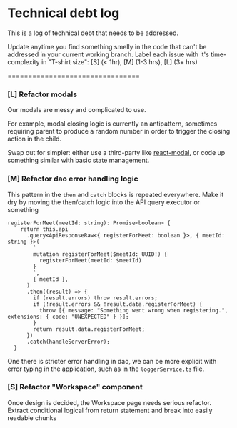 # Technical debt log

This is a log of technical debt that needs to be addressed.

Update anytime you find something smelly in the code that can't be addressed in your current working branch. Label each issue with it's time-complexity in "T-shirt size": [S] (< 1hr), [M] (1-3 hrs), [L] (3+ hrs)

================================

### [L] Refactor modals

Our modals are messy and complicated to use.

For example, modal closing logic is currently an antipattern, sometimes requiring parent to produce a random number in order to trigger the closing action in the child.

Swap out for simpler: either use a third-party like [react-modal](https://github.com/reactjs/react-modal), or code up something similar with basic state management.

### [M] Refactor dao error handling logic

This pattern in the `then` and `catch` blocks is repeated everywhere. Make it dry by moving the then/catch logic into the API query executor or something

```tsx
registerForMeet(meetId: string): Promise<boolean> {
    return this.api
      .query<ApiResponseRaw<{ registerForMeet: boolean }>, { meetId: string }>(
        `
        mutation registerForMeet($meetId: UUID!) {
          registerForMeet(meetId: $meetId)
        }
        `,
        { meetId },
      )
      .then((result) => {
        if (result.errors) throw result.errors;
        if (!result.errors && !result.data.registerForMeet) {
          throw [{ message: "Something went wrong when registering.", extensions: { code: "UNEXPECTED" } }];
        }
        return result.data.registerForMeet;
      })
      .catch(handleServerError);
  }
```

One there is stricter error handling in dao, we can be more explicit with error typing in the application, such as in the `loggerService.ts` file.

### [S] Refactor "Workspace" component

Once design is decided, the Workspace page needs serious refactor. Extract conditional logical from return statement and break into easily readable chunks
